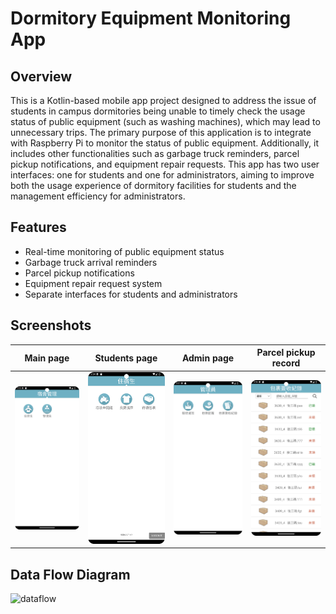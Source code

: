# Dormitory Equipment Monitoring App

## Overview
This is a Kotlin-based mobile app project designed to address the issue of students in campus dormitories being unable to timely check the usage status of public equipment (such as washing machines), which may lead to unnecessary trips. The primary purpose of this application is to integrate with Raspberry Pi to monitor the status of public equipment. Additionally, it includes other functionalities such as garbage truck reminders, parcel pickup notifications, and equipment repair requests. This app has two user interfaces: one for students and one for administrators, aiming to improve both the usage experience of dormitory facilities for students and the management efficiency for administrators.


## Features
- Real-time monitoring of public equipment status
- Garbage truck arrival reminders
- Parcel pickup notifications
- Equipment repair request system
- Separate interfaces for students and administrators

## Screenshots

| Main page | Students page | Admin page | Parcel pickup record |
|-----------|---------------|------------|----------------------|
| <img src="image/mainpage.png" alt="main_page" width="300"> | <img src="image/studentpage.png" alt="students_page" width="300"> | <img src="image/adminpage.png" alt="admin_page" width="300"> | <img src="image/admin_package_record.png" alt="admin_package_record" width="300"> |


## Data Flow Diagram
![dataflow](https://github.com/Yicheng-1218/DormitoryHelper/assets/72242651/7e6df1d8-1704-4a3f-bdd1-7c8526bf4970)
